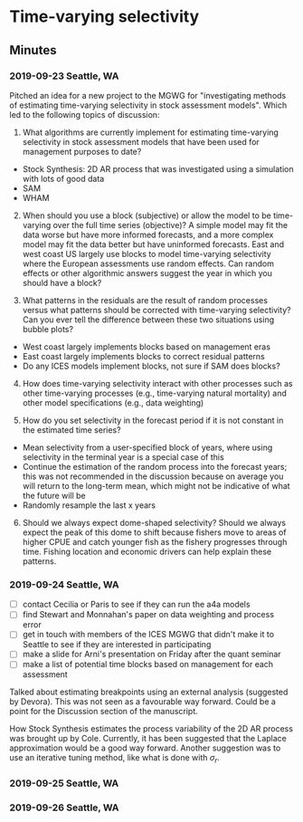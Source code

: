 # Time-varying selectivity

## Minutes

### 2019-09-23 Seattle, WA

Pitched an idea for a new project to the MGWG for "investigating methods of estimating time-varying selectivity in stock assessment models". Which led to the following topics of discussion:

1. What algorithms are currently implement for estimating time-varying selectivity in stock assessment models that have been used for management purposes to date?

  * Stock Synthesis: 2D AR process that was investigated using a simulation with lots of good data
  * SAM
  * WHAM

2. When should you use a block (subjective) or allow the model to be time-varying over the full time series (objective)? A simple model may fit the data worse but have more informed forecasts, and a more complex model may fit the data better but have uninformed forecasts. East and west coast US largely use blocks to model time-varying selectivity where the European assessments use random effects. Can random effects or other algorithmic answers suggest the year in which you should have a block?

3. What patterns in the residuals are the result of random processes versus what patterns should be corrected with time-varying selectivity? Can you ever tell the difference between these two situations using bubble plots?
  
  * West coast largely implements blocks based on management eras
  * East coast largely implements blocks to correct residual patterns
  * Do any ICES models implement blocks, not sure if SAM does blocks?

4. How does time-varying selectivity interact with other processes such as other time-varying processes (e.g., time-varying natural mortality) and other model specifications (e.g., data weighting)

5. How do you set selectivity in the forecast period if it is not constant in the estimated time series?

  * Mean selectivity from a user-specified block of years, where using selectivity in the terminal year is a special case of this
  * Continue the estimation of the random process into the forecast years; this was not recommended in the discussion because on average you will return to the long-term mean, which might not be indicative of what the future will be
  * Randomly resample the last x years
  
6. Should we always expect dome-shaped selectivity? Should we always expect the peak of this dome to shift because fishers move to areas of higher CPUE and catch younger fish as the fishery progresses through time. Fishing location and economic drivers can help explain these patterns.

### 2019-09-24 Seattle, WA

 - [ ] contact Cecilia or Paris to see if they can run the a4a models
 - [ ] find Stewart and Monnahan's paper on data weighting and process error
 - [ ] get in touch with members of the ICES MGWG that didn't make it to Seattle to see if they are interested in participating
 - [ ] make a slide for Arni's presentation on Friday after the quant seminar
 - [ ] make a list of potential time blocks based on management for each assessment
 
Talked about estimating breakpoints using an external analysis (suggested by Devora). This was not seen as a favourable way forward. Could be a point for the Discussion section of the manuscript. 

How Stock Synthesis estimates the process variability of the 2D AR process was brought up by Cole. Currently, it has been suggested that the Laplace approximation would be a good way forward. Another suggestion was to use an iterative tuning method, like what is done with $\sigma_r$. 

### 2019-09-25 Seattle, WA



### 2019-09-26 Seattle, WA

